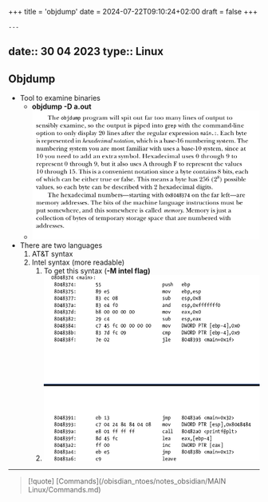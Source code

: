 +++
title = 'objdump'
date = 2024-07-22T09:10:24+02:00
draft = false
+++

    ---
date:: 30 04 2023
type:: Linux
---
## Objdump
- Tool  to examine binaries
	- **objdump -D a.out**
	- ![ObjdumExplenation_visual.png](/static/ObjdumExplenation_visual.png)
- There are two languages 
	1. AT&T syntax
	2. Intel syntax (more readable)
		1. To get this syntax (**-M intel flag)**
		2. ![IntelBinarySyntax_visual.png](/static/IntelBinarySyntax_visual.png)


--- 

>[!quote] [Commands](/obisdian_ntoes/notes_obsidian/MAIN Linux/Commands.md)